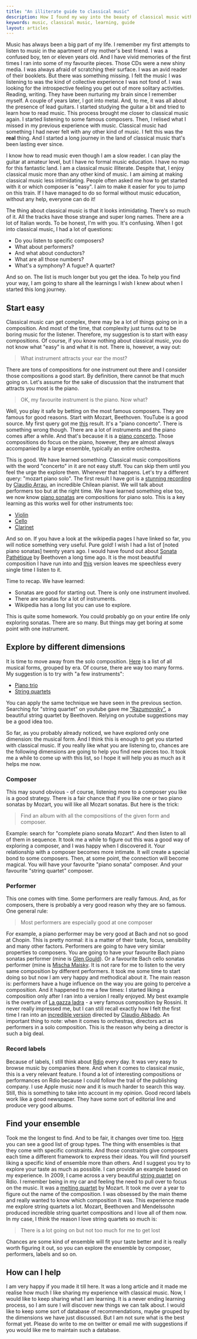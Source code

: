 ```yaml
---
title: "An illiterate guide to classical music"
description: How I found my way into the beauty of classical music without any formal education
keywords: music, classical music, learning, guide
layout: articles
---
```


Music has always been a big part of my life. I remember my first attempts to
listen to music in the apartment of my mother's best friend. I
was a confused boy, ten or eleven years old. And I have vivid memories of the
first times I ran into some of my favourite pieces. Those CDs were a new shiny
media. I was always afraid of scratching their surface. I was an avid reader
of their booklets. But there was something missing. I felt the music I
was listening to was the kind of collective experience I was not fond of. I was
looking for the introspective feeling you get out of more solitary activities.
Reading, writing. They have been nurturing my brain since I remember myself.
A couple of years later, I got into metal. And, to me, it was all about the presence of
lead guitars. I started studying the guitar a bit and tried to learn how to
read music. This process brought me closer to classical music again. I started listening
to some famous composers. Then, I relised what I missed in my previous experience
with music. Classical music had something I had never felt with any other
kind of music. I felt this was the **real** thing. And I started a long journey
in the land of classical music that's been lasting ever since.

I know how to read music even though I am a slow reader. I can play the
guitar at amateur level, but I have no formal music education. I have no
map for this fantastic land. I am a classical music illiterate. Despite that,
I enjoy classical music more than any other kind of music. I am aiming at
making classical music less intimidating. People often asked me how to get
started with it or which composer is "easy". I aim to make it easier for you
to jump on this train. If I have managed to do so formal without music education,
without any help, everyone can do it!

The thing about classical music is that it looks intimidating. There's so much
of it. All the tracks have those strange and super long names. There are a lot
of Italian words.
To be honest, I'm with you. It's confusing. When I got into classical music, I
had a lot of questions:

- Do you listen to specific composers?
- What about performers?
- And what about conductors?
- What are all those numbers?
- What's a symphony? A fugue? A quartet?

And so on. The list is much longer but you get the idea. To help you
find your way, I am going to share all the learnings I wish I knew about
when I started this long journey.

## Start easy

Classical music can get complex, there may be a lot of things going on in a
composition. And most of the time, that complexity just turns out to be boring
music for the listener. Therefore, my suggestion is to start with easy
compositions. Of course, if you know nothing about classical music, you do not
know what "easy" is and what it is not. There is, however, a way out:

> What instrument attracts your ear the most?

There are tons of compositions for one instrument out there and I consider
those compositions a good start. By definition, there cannot be that much
going on. Let's assume for the sake of discussion that the instrument that
attracts you most is the piano.

> OK, my favourite instrument is the piano. Now what?

Well, you play it safe by betting on the most famous composers. They are
famous for good reasons. Start with Mozart, Beethoven. YouTube is a good source.
My first query got me [this](https://www.youtube.com/watch?v=8hgaxI3JRgg)
result. It's a "piano concerto". There is something wrong though. There are a
lot of instruments and the piano comes after a while. And that's because it is
a [piano concerto](https://en.wikipedia.org/wiki/Piano_concerto). Those
compositions do focus on the piano, however, they are almost always
accompanied by a large ensemble, typically an entire orchestra.

This is good. We have learned something. Classical music compositions
with the word "concerto" in it are not easy stuff. You can skip them until you
feel the urge the explore them. Whenever that happens. Let's try a different
query: "mozart piano solo". The first result I have got is a [stunning
recording](https://www.youtube.com/watch?v=SmXn9rNWyu4) by [Claudio
Arrau](https://en.wikipedia.org/wiki/Claudio_Arrau), an incredible Chilean
pianist. We will talk about performers too but at the right time. We have
learned something else too, we now know [piano
sonatas](https://en.wikipedia.org/wiki/Piano_sonata) are compositions for
piano solo. This is a key learning as this works well for other instruments too:

- [Violin](https://en.wikipedia.org/wiki/Violin_sonata)
- [Cello](https://en.wikipedia.org/wiki/Cello_sonata)
- [Clarinet](https://en.wikipedia.org/wiki/Clarinet_sonata)

And so on. If you have a look at the wikipedia pages I have linked so far, you
will notice something very useful. Pure gold! I wish I had a list of [noted
piano sonatas] twenty years ago. I would have found out about [Sonata
Pathétique](https://en.wikipedia.org/wiki/Piano_Sonata_No._8_(Beethoven)) by
Beethoven a long time ago. It is the most beautiful composition I have run
into and [this](https://www.youtube.com/watch?v=cg9KQ610biU) version leaves me
speechless every single time I listen to it.

Time to recap. We have learned:

- Sonatas are good for starting out. There is only one instrument involved.
- There are sonatas for a lot of instruments.
- Wikipedia has a long list you can use to explore.

This is quite some homework. You could probably go on your entire life only
exploring sonatas. There are so many. But things may get boring at some point
with one instrument.

## Explore by different dimensions

It is time to move away from the solo composition.
[Here](https://en.wikipedia.org/wiki/List_of_musical_forms_by_era) is a list
of all musical forms, grouped by era. Of course, there are way too many
forms. My suggestion is to try with "a few instruments":

- [Piano trio](https://en.wikipedia.org/wiki/Piano_trio)
- [String quartets](https://en.wikipedia.org/wiki/String_quartet)

You can apply the same technique we have seen in the previous section.
Searching for "string quartet" on youtube gave me
["Razumovsky"](https://www.youtube.com/watch?v=oXLKu-HglnM), a beautiful
string quartet by Beethoven. Relying on youtube suggestions may be a good idea
too.

So far, as you probably already noticed, we have explored only one dimension:
the musical form. And I think this is enough to get you started with classical
music. If you really like what you are listening to, chances are the
following dimensions are going to help you find new pieces too. It took me a while
to come up with this list, so I hope it will help you as much as it helps me now.

### Composer

This may sound obvious - of course, listening more to a composer you like
is a good strategy. There is a fair chance that if you like one or two piano
sonatas by Mozart, you will like all Mozart sonatas. But here is the trick:

> Find an album with all the compositions of the given form and composer.

Example: search for "complete piano sonata Mozart". And then listen to all of
them in sequence. It took me a while to figure out this was a good way of
exploring a composer, and I was happy when I discovered it. Your relationship
with a composer becomes more intimate. It will create a special bond to some
composers. Then, at some point, the connection will become magical. You will
have your favourite "piano sonata" composer. And your favourite "string
quartet" composer.

### Performer

This one comes with time. Some performers are really famous. And, as for
composers, there is probably a very good reason why they are so famous. One
general rule:

> Most performers are especially good at one composer

For example, a piano performer may be very good at Bach and not so good at
Chopin. This is pretty normal: it is a matter of their taste, focus,
sensibility and many other factors. Performers are going to have very similar
properties to composers. You are going to have your favourite Bach piano
sonatas performer (mine is [Glen
Gould](https://en.wikipedia.org/wiki/Glenn_Gould)). Or a favourite Bach cello
sonatas performer (mine is [Mischa
Maisky](https://en.wikipedia.org/wiki/Mischa_Maisky).
It is not rare for me to listen to the very same composition by different
performers. It took me some time to start doing so but now I am very happy and
methodical about it. The main reason is: performers have a huge influence on
the way you are going to perceive a composition. And it happened to me a few
times: I started liking a composition only after I ran into a version I really
enjoyed. My best example is the overture of [La gazza
ladra](https://en.wikipedia.org/wiki/La_gazza_ladra) - a very famous composition
by Rossini. It never really impressed me, but I can still recall exactly how I
felt the first time I ran into an [incredible
version](https://www.youtube.com/watch?v=qdm8IfInaJg) directed by [Claudio
Abbado](https://en.wikipedia.org/wiki/Claudio_Abbado). An important thing to
note: when it comes to orchestras, directors act as performers in a solo
composition. This is the reason why being a director is such a big deal.

### Record labels

Because of labels, I still think about [Rdio](https://en.wikipedia.org/wiki/Rdio)
every day. It was very easy to browse music by companies there. And when it
comes to classical music, this is a very relevant feature. I found a lot of
interesting compositions or performances on Rdio because I could follow the
trail of the publishing company. I use Apple music now and it is much harder
to search this way. Still, this is something to take into account in my opinion.
Good record labels work like a good newspaper. They have some sort of editorial line and
produce very good albums.

## Find your ensemble

Took me the longest to find. And to be fair, it changes over time too.
[Here](https://en.wikipedia.org/wiki/Musical_ensemble#Classical_chamber_music)
you can see a good list of group types. The thing with ensembles is that they
come with specific constraints. And those constraints give composers each time
a different framework to express their ideas. You will find yourself liking a
specific kind of ensemble more than others. And I suggest you try to explore
your taste as much as possible. I can provide an example based on my
experience. In 2009, I came across a very beautiful [string
quartet]([https://en.wikipedia.org/wiki/String_quarte
) on Rdio. I remember being in my car and feeling the need to pull over to
focus on the music. It was a [melting
quartet](https://www.youtube.com/watch?v=cm6aglFGNHM) by Mozart. It took me
over a year to figure out the name of the composition. I was obsessed by the
main theme and really wanted to know which composition it was. This experience
made me explore string quartets a lot. Mozart, Beethoven and Mendelssohn
produced incredible string quartet compositions and I love all of them now.
In my case, I think the reason I love string quartets so much is:

> There is a lot going on but not too much for me to get lost

Chances are some kind of ensemble will fit your taste better and it is
really worth figuring it out, so you can explore the
ensemble by composer, performers, labels and so on.


## How can I help

I am very happy if you made it till here. It was a long article and it made me
realise how much I like sharing my experience with classical music. Now, I
would like to keep sharing what I am learning. It is a never ending learning
process, so I am sure I will discover new things we can talk about. I would
like to keep some sort of database of recommendations, maybe grouped by the
dimensions we have just discussed. But I am not sure what is the best format
yet. Please do write to me on twitter or email me with suggestions if you
would like me to maintain such a database.
